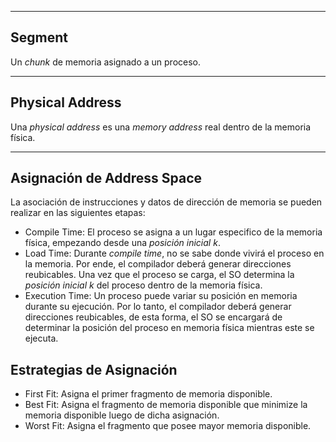 ***
## Segment
Un *chunk* de memoria asignado a un proceso.
***
## Physical Address
Una *physical address* es una *memory address* real dentro de la memoria física.
***
## Asignación de Address Space
La asociación de instrucciones y datos de dirección de memoria se pueden realizar en las siguientes etapas:
- Compile Time: El proceso se asigna a un lugar especifico de la memoria física, empezando desde una *posición inicial* $k$.
- Load Time: Durante *compile time*, no se sabe donde vivirá el proceso en la memoria. Por ende, el compilador deberá generar direcciones reubicables. Una vez que el proceso se carga, el SO determina la *posición inicial* $k$ del proceso dentro de la memoria física.
- Execution Time: Un proceso puede variar su posición en memoria durante su ejecución. Por lo tanto, el compilador deberá generar direcciones reubicables, de esta forma, el SO se encargará de determinar la posición del proceso en memoria física mientras este se ejecuta.

## Estrategias de Asignación
- First Fit: Asigna el primer fragmento de memoria disponible.
- Best Fit: Asigna el fragmento de memoria disponible que minimize la memoria disponible luego de dicha asignación.
- Worst Fit: Asigna el fragmento que posee mayor memoria disponible.

